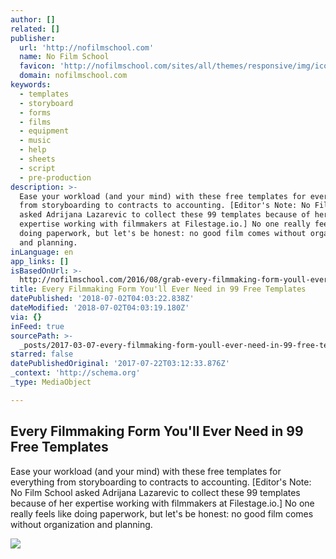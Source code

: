 ```yaml
---
author: []
related: []
publisher:
  url: 'http://nofilmschool.com'
  name: No Film School
  favicon: 'http://nofilmschool.com/sites/all/themes/responsive/img/icons/favicon.ico'
  domain: nofilmschool.com
keywords:
  - templates
  - storyboard
  - forms
  - films
  - equipment
  - music
  - help
  - sheets
  - script
  - pre-production
description: >-
  Ease your workload (and your mind) with these free templates for everything
  from storyboarding to contracts to accounting. [Editor's Note: No Film School
  asked Adrijana Lazarevic to collect these 99 templates because of her
  expertise working with filmmakers at Filestage.io.] No one really feels like
  doing paperwork, but let's be honest: no good film comes without organization
  and planning.
inLanguage: en
app_links: []
isBasedOnUrl: >-
  http://nofilmschool.com/2016/08/grab-every-filmmaking-form-youll-ever-need-these-99-free-templates
title: Every Filmmaking Form You'll Ever Need in 99 Free Templates
datePublished: '2018-07-02T04:03:22.838Z'
dateModified: '2018-07-02T04:03:19.180Z'
via: {}
inFeed: true
sourcePath: >-
  _posts/2017-03-07-every-filmmaking-form-youll-ever-need-in-99-free-templates.md
starred: false
datePublishedOriginal: '2017-07-22T03:12:33.876Z'
_context: 'http://schema.org'
_type: MediaObject

---
```

<article style=""><h1>Every Filmmaking Form You'll Ever Need in 99 Free Templates</h1><p>Ease your workload (and your mind) with these free templates for everything from storyboarding to contracts to accounting. [Editor's Note: No Film School asked Adrijana Lazarevic to collect these 99 templates because of her expertise working with filmmakers at Filestage.io.] No one really feels like doing paperwork, but let's be honest: no good film comes without organization and planning.</p><img src="http://nofilmschool.com/sites/default/files/styles/facebook/public/shutterstock_binders.jpg?itok=Y1vydkau" /></article>